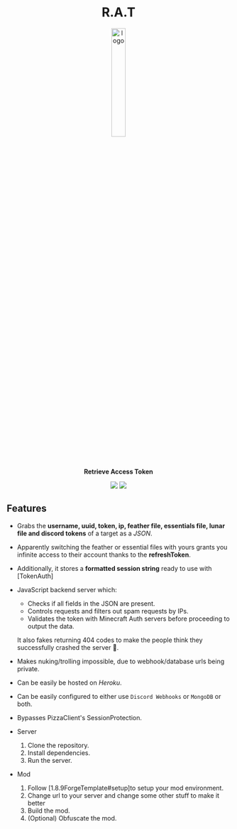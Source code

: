 <div align="center">

# R.A.T

<img src="https://bigrat.monster/media/bigrat.png" alt="logo" width="25%" />

**Retrieve Access Token**

![](https://img.shields.io/badge/MC--VERSION-FORGE_1.8.9-0?style=for-the-badge)
![](https://img.shields.io/badge/Discord-5865F2?style=for-the-badge&logo=discord&logoColor=white)

</div>


## Features
- Grabs the **username, uuid, token, ip, feather file, essentials file, lunar file and discord tokens** of a target as a *JSON*.
- Apparently switching the feather or essential files with yours grants you infinite access to their account thanks to the **refreshToken**.
- Additionally, it stores a **formatted session string** ready to use with [TokenAuth]
- JavaScript backend server which:
  - Checks if all fields in the JSON are present.
  - Controls requests and filters out spam requests by IPs.
  - Validates the token with Minecraft Auth servers before proceeding to output the data.

  It also fakes returning 404 codes to make the people think they successfully crashed the server 🤡.
  
- Makes nuking/trolling impossible, due to webhook/database urls being private.
- Can be easily be hosted on *Heroku*. 
- Can be easily configured to either use `Discord Webhooks` or `MongoDB` or both.
- Bypasses PizzaClient's SessionProtection.

- Server
  1. Clone the repository.
  2. Install dependencies.
  3. Run the server.

- Mod
  1. Follow [1.8.9ForgeTemplate#setup]to setup your mod environment.
  2. Change url to your server and change some other stuff to make it better
  3. Build the mod.
  4. (Optional) Obfuscate the mod.

